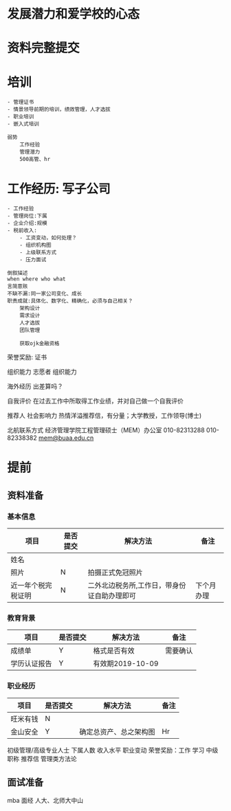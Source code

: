 # 发展潜力和爱学校的心态
# 资料完整提交

# 培训
	- 管理证书
	- 情景领导前期的培训，绩效管理，人才选拔
	- 职业培训
	- 嵌入式培训

	弱势
		工作经验
		管理潜力
		500高管、hr



# 工作经历: 写子公司
	- 工作经验
	- 管理岗位:下属
	- 企业介绍:规模
	- 税前收入:
		- 工资变动，如何处理？
		- 组织机构图
		- 上级联系方式
		- 压力面试

	倒叙描述
	when where who what
	言简意赅
	不缺不漏:同一家公司变化、成长
	职责成就:具体化、数字化、精确化，必须与自己相关？
		架构设计
		需求设计
		人才选拔
		团队管理

		获取ojk金融资格

荣誉奖励:
	证书

组织能力
	志愿者
	组织能力

海外经历
	出差算吗？

自我评价
	在过去工作中所取得工作业绩，并对自己做一个自我评价


推荐人
	社会影响力
	热情洋溢推荐信，有分量；大学教授，工作领导(博士)


北航联系方式
	经济管理学院工程管理硕士（MEM）办公室
	010-82313288
	010-82338382
	mem@buaa.edu.cn

# 提前

## 资料准备

### 基本信息

|项目|是否提交|解决方法|备注|
|------- |-----|----|----|
|姓名||||
|照片|N|拍摄正式免冠照片||
|近一年个税完税证明|N|二外北边税务所,工作日，带身份证自助办理即可|下个月办理|

### 教育背景

|项目|是否提交|解决方法|备注|
|------- |-----|----|----|
|成绩单|Y|格式是否有效|需要确认|
|学历认证报告|Y|有效期2019-10-09||

### 职业经历

|项目|是否提交|解决方法|备注|
|------- |-----|----|----|
|旺米有钱|N|||
|金山安全|Y|确定总资产、总之架构图|Hr|


初级管理/高级专业人士
下属人数
收入水平
职业变动
荣誉奖励：工作 学习
中级职称
推荐信
管理类方法论


## 面试准备

mba 面经 人大、北师大中山



